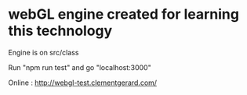 <h1>webGL engine created for learning this technology</h1>
<p>Engine is on src/class</p>
<p>Run "npm run test" and go "localhost:3000"</p>
<p>Online : <a href="http://webgl-test.clementgerard.com/">http://webgl-test.clementgerard.com/</a></p>